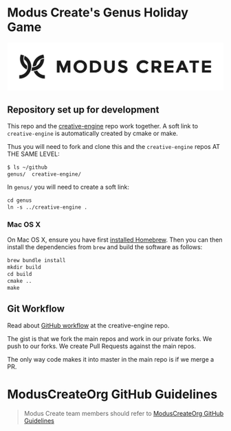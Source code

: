 # Modus Create's Genus Holiday Game

[![Modus Create](./images/modus.logo.svg)](https://moduscreate.com)

## Repository set up for development

This repo and the [creative-engine](https://github.com/ModusCreateOrg/creative-engine) repo work together.  A soft link to `creative-engine` is automatically created by cmake or make.

Thus you will need to fork and clone this and the `creative-engine` repos AT THE SAME LEVEL:

```
$ ls ~/github
genus/  creative-engine/
```

In `genus/` you will need to create a soft link:
```
cd genus
ln -s ../creative-engine .
```

### Mac OS X

On Mac OS X, ensure you have first [installed Homebrew](https://brew.sh/). Then you can then install the dependencies from `brew` and build the software as follows:
```
brew bundle install
mkdir build
cd build
cmake ..
make
```

## Git Workflow
Read about [GitHub workflow](https://github.com/ModusCreateOrg/creative-engine) at the creative-engine repo.

The gist is that we fork the main repos and work in our private forks.  We push to our forks.  We create Pull Requests against the main repos.

The only way code makes it into master in the main repo is if we merge a PR.

# ModusCreateOrg GitHub Guidelines

> Modus Create team members should refer to [ModusCreateOrg GitHub Guidelines](https://docs.google.com/document/d/1eBFta4gP3-eZ4Gcpx0ww9SHAH6GrOoPSLmTFZ7R8foo/edit#heading=h.sjyqpqnsjmjl)



